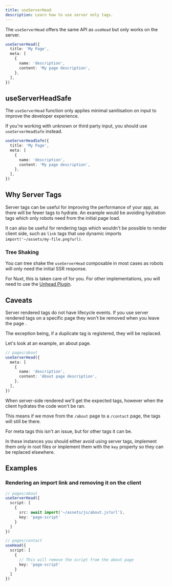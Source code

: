 ```yaml
---
title: useServerHead
description: Learn how to use server only tags.
---
```


The `useServerHead` offers the same API as `useHead` but only works on the server.

```ts
useServerHead({
  title: 'My Page',
  meta: [
    {
      name: 'description',
      content: 'My page description',
    },
  ],
})
```

## useServerHeadSafe

The `useServerHead` function only applies minimal sanitisation on input to improve the developer experience.

If you're working with unknown or third party input, you should use `useServerHeadSafe` instead.

```ts
useServerHeadSafe({
  title: 'My Page',
  meta: [
    {
      name: 'description',
      content: 'My page description',
    },
  ],
})
```

## Why Server Tags

Server tags can be useful for improving the performance of your app, as there will be fewer tags to hydrate. An example
would be avoiding hydration tags which only robots need from the initial page load.

It can also be useful for rendering tags which wouldn't be possible to render client side, such as `link` tags that use
dynamic imports `import('~/assets/my-file.png?url)`.

### Tree Shaking

You can tree shake the `useServerHead` composable in most cases as robots will only need the initial SSR response.

For Nuxt, this is taken care of for you. For other implementations, you will need to use the [Unhead Plugin](/plugins/plugins/vite-plugin).

## Caveats

Server rendered tags do not have lifecycle events. If you use server rendered tags on a specific
page they won't be removed when you leave the page .

The exception being, if a duplicate tag is registered, they will be replaced.

Let's look at an example, an about page.

```ts
// pages/about
useServerHead({
  meta: [
    {
      name: 'description',
      content: 'About page description',
    },
  ],
})
```

When server-side rendered we'll get the expected tags, however when the client hydrates the code won't be ran.

This means if we move from the `/about` page to a `/contact` page, the tags will still be there.

For meta tags this isn't an issue, but for other tags it can be.

In these instances you should either avoid using server tags, implement them only in
root files or implement them with the `key` property so they can be replaced elsewhere.

## Examples

### Rendering an import link and removing it on the client

```ts
// pages/about
useServerHead({
  script: [
    {
      src: await import('~/assets/js/about.js?url'),
      key: 'page-script'
    }
  ]
})
```

```ts
// pages/contact
useHead({
  script: [
    {
      // This will remove the script from the about page
      key: 'page-script'
    }
  ]
})
```
